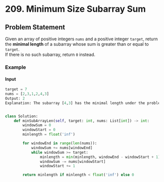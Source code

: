 # 209. Minimum Size Subarray Sum

## Problem Statement
Given an array of positive integers `nums` and a positive integer `target`, return the **minimal length** of a subarray whose sum is greater than or equal to `target`.  
If there is no such subarray, return `0` instead.

### **Example**
#### **Input**
```python
target = 7
nums = [2,3,1,2,4,3]
Output: 2
Explanation: The subarray [4,3] has the minimal length under the problem constraint.


class Solution:
    def minSubArrayLen(self, target: int, nums: List[int]) -> int:
        windowSum = 0
        windowStart = 0
        minlength = float('inf')

        for windowEnd in range(len(nums)):
            windowSum += nums[windowEnd]
            while windowSum >= target:
                minlength = min(minlength, windowEnd - windowStart + 1)
                windowSum -= nums[windowStart]
                windowStart += 1

        return minlength if minlength < float('inf') else 0
